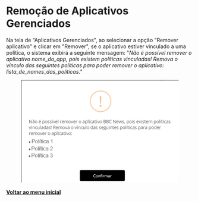 # Remoção de Aplicativos Gerenciados

Na tela de “Aplicativos Gerenciados", ao selecionar a opção “Remover aplicativo" e clicar em "Remover", se o aplicativo estiver vinculado a uma política, o sistema exibirá a seguinte mensagem: "_Não é possível remover o aplicativo nome\_do\_app, pois existem políticas vinculadas! Remova o vínculo das seguintes políticas para poder remover o aplicativo: lista\_de\_nomes\_das\_politicas."_

<figure><img src="../../.gitbook/assets/image (6).png" alt=""><figcaption></figcaption></figure>

[**Voltar ao menu inicial**](./)
